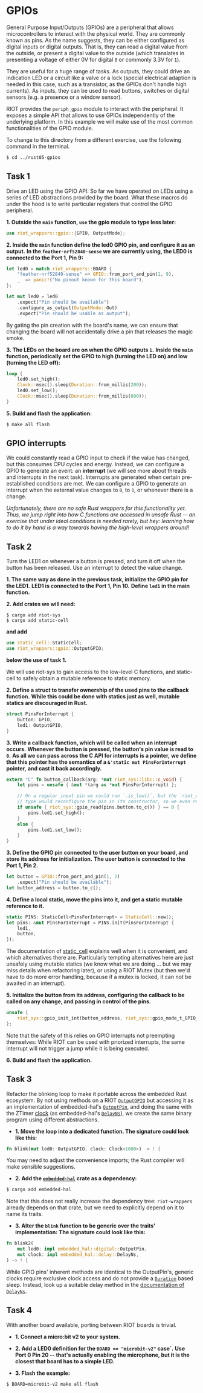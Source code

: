 # GPIOs

General Purpose Input/Outputs (GPIOs) are a peripheral that allows
microcontrollers to interact with the physical world. They are 
commonly known as pins. As the name suggests, they can be either configured as
digital inputs or digital outputs. That is, they can read a digital value from
the outside, or present a digital value to the outside (which translates in
presenting a voltage of either 0V for digital `0` or commonly 3.3V for `1`).

They are useful for a huge range of tasks. As outputs, they could drive an
indication LED or a circuit like a valve or a lock (special electrical
adaption is needed in this case, such as a transistor, as the GPIOs don't
handle high currents). As inputs, they can be used to read buttons, switches
or digital sensors (e.g. a presence or a window sensor).

RIOT provides the `periph_gpio` module to interact with the peripheral. It
exposes a simple API that allows to use GPIOs independently of the underlying
platform. In this example we will make use of the most common functionalities
of the GPIO module.

To change to this directory from a different exercise, use the following command in the terminal.

```sh
$ cd ../rust05-gpios
```

## Task 1

Drive an LED using the GPIO API. So far we have operated on LEDs using a series
of LED abstractions provided by the board. What these macros do under the hood is to
write particular registers that control the GPIO peripheral.

**1. Outside the `main` function, `use` the gpio module to type less later:**

```rust
use riot_wrappers::gpio::{GPIO, OutputMode};
```

**2. Inside the `main` function define the led0 GPIO pin, and configure it as an output.**
**In the `feather-nrf52840-sense` we are currently using, the LED0 is connected to the**
**Port 1, Pin 9:**

```rust
let led0 = match riot_wrappers::BOARD {
    "feather-nrf52840-sense" => GPIO::from_port_and_pin(1, 9),
    _  => panic!("No pinout known for this board"),
};

let mut led0 = led0
    .expect("Pin should be available")
    .configure_as_output(OutputMode::Out)
    .expect("Pin should be usable as output");
```

By gating the pin creation with the board's name,
we can ensure that changing the board will not accidentally drive a pin that releases the magic smoke.

**3. The LEDs on the board are on when the GPIO outputs `1`.**
**Inside the `main` function, periodically set the GPIO to high (turning the LED on) and low (turning the LED off):**

```rust
loop {
    led0.set_high();
    Clock::msec().sleep(Duration::from_millis(200));
    led0.set_low();
    Clock::msec().sleep(Duration::from_millis(800));
}
```

**5. Build and flash the application:**

```sh
$ make all flash
```

## GPIO interrupts

We could constantly read a GPIO input to check if the value has changed, but this
consumes CPU cycles and energy. Instead, we can configure a GPIO to generate an
event: an **interrupt** (we will see more about threads and interrupts in the
next task). Interrupts are generated when certain pre-established conditions
are met. We can configure a GPIO to generate an interrupt when the external
value changes to `0`, to `1`, or whenever there is a change.

*Unfortunately, there are no safe Rust wrappers for this functionality yet.*
*Thus, we jump right into how C functions are accessed in unsafe Rust --*
*an exercise that under ideal conditions is needed rarely, but hey:*
*learning how to do it by hand is a way towards having the high-level wrappers around!*

## Task 2

Turn the LED1 on whenever a button is pressed, and turn it off when the button has been released.
Use an interrupt to detect the value change.

**1. The same way as done in the previous task, initialize the GPIO pin for the LED1.**
**LED1 is connected to the Port 1, Pin 10.**
**Define `led1` in the main function.**

**2. Add crates we will need:**

```
$ cargo add riot-sys
$ cargo add static-cell
```

**and add**

```rust
use static_cell::StaticCell;
use riot_wrappers::gpio::OutputGPIO;
```

**below the use of task 1.**

We will use riot-sys to gain access to the low-level C functions,
and static-cell to safely obtain a mutable reference to static memory.

**2. Define a struct to transfer ownership of the used pins to the callback function.**
**While this could be done with statics just as well, mutable statics are discouraged in Rust.**

```rust
struct PinsForInterrupt {
    button: GPIO,
    led1: OutputGPIO,
}
```

**3. Write a callback function, which will be called when an interrupt occurs.**
**Whenever the button is pressed, the button's pin value is read to `0`.**
**As all we can pass across the C API for interrupts is a pointer,**
**we define that this pointer has the semantics of a `&'static mut PinsForInterrupt` pointer,**
**and cast it back accordingly.**

```rust
extern "C" fn button_callback(arg: *mut riot_sys::libc::c_void) {
    let pins = unsafe { &mut *(arg as *mut PinsForInterrupt) };

    // On a regular input pin we could run `.is_low()`, but the `riot_wrappers::gpio::OutputGPIO`
    // type would reconfigure the pin in its constructor, so we even read it manually.
    if unsafe { riot_sys::gpio_read(pins.button.to_c()) } == 0 {
        pins.led1.set_high();
    }
    else {
        pins.led1.set_low();
    }
}
```

**3. Define the GPIO pin connected to the user button on your board, and store its address for initialization.**
**The user button is connected to the Port 1, Pin 2.**

```rust
let button = GPIO::from_port_and_pin(1, 2)
    .expect("Pin should be available");
let button_address = button.to_c();
```

**4. Define a local static, move the pins into it, and get a static mutable reference to it.**

```rust
static PINS: StaticCell<PinsForInterrupt> = StaticCell::new();
let pins: &mut PinsForInterrupt = PINS.init(PinsForInterrupt {
    led1,
    button,
});
```

The documentation of [static_cell](https://docs.rs/static_cell/latest/static_cell/) explains well when it is convenient,
and which alternatives there are.
Particularly tempting alternatives here are
just unsafely using mutable statics (we know what we are doing … but we may miss details when refactoring later),
or using a RIOT Mutex (but then we'd have to do more error handling, because if a mutex is locked, it can not be awaited in an interrupt).

**5. Initialize the button from its address, configuring the callback to be called on any change, and passing in control of the pins.**

```rust
unsafe {
    riot_sys::gpio_init_int(button_address, riot_sys::gpio_mode_t_GPIO_IN_PU, riot_sys::gpio_flank_t_GPIO_BOTH, Some(button_callback), pins as *mut _ as *mut riot_sys::libc::c_void);
};
```

Note that the safety of this relies on GPIO interrupts not preempting themselves:
While RIOT can be used with priorized interrupts, the same interrupt will not trigger a jump while it is being executed.

**6. Build and flash the application.**

## Task 3

Refactor the blinking loop to make it portable across the embedded Rust ecosystem.
By not using methods on a RIOT [`OutputGPIO`](https://rustdoc.etonomy.org/riot_wrappers/gpio/struct.OutputGPIO.html)
but accessing it as an implementation of embedded-hal's [`OutputPin`](https://docs.rs/embedded-hal/latest/embedded_hal/digital/trait.OutputPin.html),
and doing the same with the ZTimer [clock](https://rustdoc.etonomy.org/riot_wrappers/ztimer/struct.Clock.html)
(as embedded-hal's [`DelayNs`](https://docs.rs/embedded-hal/latest/embedded_hal/delay/trait.DelayNs.html)),
we create the same binary program
using different abstractions.

* **1. Move the loop into a dedicated function. The signature could look like this:**

```rust
fn blink(mut led0: OutputGPIO, clock: Clock<1000>) -> ! {
```

You may need to adjust the convenience imports; the Rust compiler will make sensible suggestions.

* **2. Add the [`embedded-hal`](https://crates.io/crates/embedded-hal) crate as a dependency:**

```sh
$ cargo add embedded-hal
```

Note that this does not really increase the dependency tree:
`riot-wrappers` already depends on that crate,
but we need to explicitly depend on it to name its traits.

* **3. Alter the `blink` function to be generic over the traits' implementation:**
  **The signature could look like this:**

```rust
fn blink2(
    mut led0: impl embedded_hal::digital::OutputPin,
    mut clock: impl embedded_hal::delay::DelayNs,
) -> ! {
```

While GPIO pins' inherent methods are identical to the OutputPin's,
generic clocks require exclusive clock access and do not provide a [`Duration`](https://doc.rust-lang.org/std/time/struct.Duration.html) based sleep.
Instead, look up a suitable delay method in the [documentation of `DelayNs`](https://docs.rs/embedded-hal/latest/embedded_hal/delay/trait.DelayNs.html).

## Task 4

With another board available,
porting between RIOT boards is trivial.

* **1. Connect a micro:bit v2 to your system.**

* **2. Add a LED0 definition for the `BOARD == "microbit-v2"` case`.**
  **Use Port 0 Pin 20 -- that's actually enabling the microphone, but it is the closest that board has to a simple LED.**

* **3. Flash the example:**

```sh
$ BOARD=microbit-v2 make all flash
```
